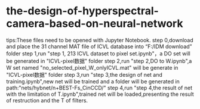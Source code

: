 # the-design-of-hyperspectral-camera-based-on-neural-network
tips:These files need to be opened with Jupyter Notebook.
step 0,download and place the 31 channel MAT file of ICVL database into “F:/IDM download” folder
step 1,run "step 1, 213 ICVL dataset to pixel set.ipynb"，a DO set will be generated in "ICVL-pixel数据" folder
step 2,run "step 2,DO to W.ipynb",a W set named "no_selected_pixel_W_onlyICVL.mat" will be generate in "ICVL-pixel数据" folder
step 3,run "step 3,the design of net and training.ipynb",new net will be trained and a folder will be generated in path:"nets/hybnet/n+BEST-Fs_CinCCD/"
step 4,run "step 4,the result of net with the limitation of T.ipynb",trained net will be loaded,presenting the result of restruction and the T of filters.

